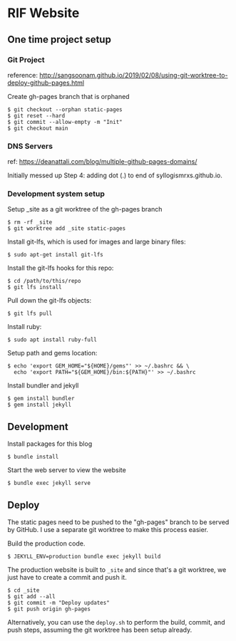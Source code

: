 # RIF Website

## One time project setup

### Git Project

reference: http://sangsoonam.github.io/2019/02/08/using-git-worktree-to-deploy-github-pages.html

Create gh-pages branch that is orphaned

    $ git checkout --orphan static-pages
    $ git reset --hard
    $ git commit --allow-empty -m "Init"
    $ git checkout main

### DNS Servers

ref: https://deanattali.com/blog/multiple-github-pages-domains/

Initially messed up Step 4: adding dot (.) to end of syllogismrxs.github.io.

### Development system setup

Setup _site as a git worktree of the gh-pages branch

    $ rm -rf _site
    $ git worktree add _site static-pages

Install git-lfs, which is used for images and large binary files:

    $ sudo apt-get install git-lfs

Install the git-lfs hooks for this repo:

    $ cd /path/to/this/repo
    $ git lfs install

Pull down the git-lfs objects:

    $ git lfs pull

Install ruby:

    $ sudo apt install ruby-full

Setup path and gems location:

    $ echo 'export GEM_HOME="${HOME}/gems"' >> ~/.bashrc && \
      echo 'export PATH="${GEM_HOME}/bin:${PATH}"' >> ~/.bashrc

Install bundler and jekyll

    $ gem install bundler
    $ gem install jekyll


## Development

Install packages for this blog

    $ bundle install

Start the web server to view the website

    $ bundle exec jekyll serve

## Deploy

The static pages need to be pushed to the "gh-pages" branch to be served by
GitHub. I use a separate git worktree to make this process easier.

Build the production code.

    $ JEKYLL_ENV=production bundle exec jekyll build

The production website is built to `_site` and since that's a git worktree, we
just have to create a commit and push it.

    $ cd _site
    $ git add --all
    $ git commit -m "Deploy updates"
    $ git push origin gh-pages

Alternatively, you can use the `deploy.sh` to perform the build, commit, and
push steps, assuming the git worktree has been setup already.
